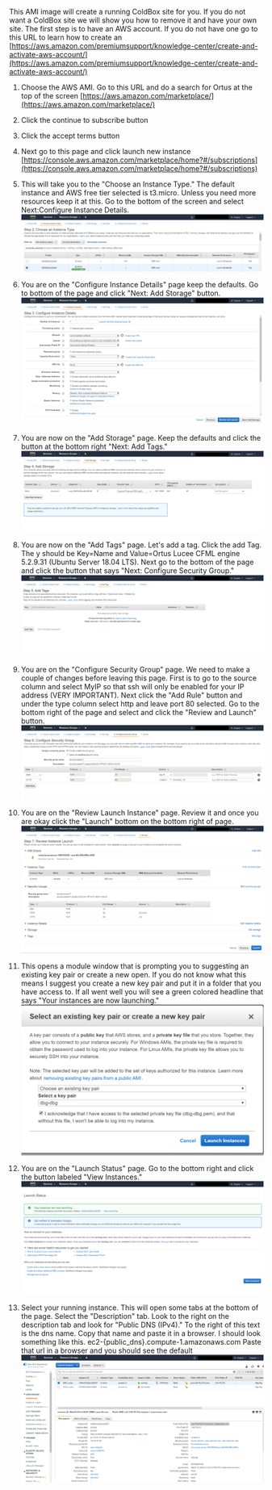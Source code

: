 This AMI image will create a running ColdBox site for you. If you do not want a ColdBox site we will show you how to remove it and have your own site. The first step is to have an AWS account. If you do not have one go to this URL to learn how to create an [https://aws.amazon.com/premiumsupport/knowledge-center/create-and-activate-aws-account/](https://aws.amazon.com/premiumsupport/knowledge-center/create-and-activate-aws-account/)
1.  Choose the AWS AMI. Go to this URL and do a search for Ortus at the top of the screen [https://aws.amazon.com/marketplace/](https://aws.amazon.com/marketplace/)
    
2.  Click the continue to subscribe button
    
3.  Click the accept terms button
    
4.  Next go to this page and click launch new instance [https://console.aws.amazon.com/marketplace/home?#/subscriptions](https://console.aws.amazon.com/marketplace/home?#/subscriptions)
    
5.  This will take you to the "Choose an Instance Type." The default instance and AWS free tier selected is t3.micro. Unless you need more resources keep it at this. Go to the bottom of the screen and select Next:Configure Instance Details.
    ![Step 2](https://raw.githubusercontent.com/murpg/murpg.github.io/master/images/step2z.png)
6.  You are on the "Configure Instance Details" page keep the defaults. Go to bottom of the page and click "Next: Add Storage" button.
    ![Step 3](https://raw.githubusercontent.com/murpg/murpg.github.io/master/images/step3.png)
7.  You are now on the "Add Storage" page. Keep the defaults and click the button at the bottom right "Next: Add Tags."
    ![Step 4](https://raw.githubusercontent.com/murpg/murpg.github.io/master/images/step4.png)
8.  You are now on the "Add Tags" page. Let's add a tag. Click the add Tag. The y should be Key=Name and Value=Ortus Lucee CFML engine 5.2.9.31 (Ubuntu Server 18.04 LTS). Next go to the bottom of the page and click the button that says "Next: Configure Security Group."
    ![Step 5](https://raw.githubusercontent.com/murpg/murpg.github.io/master/images/step5.png)  
9.  You are on the "Configure Security Group" page. We need to make a couple of changes before leaving this page. First is to go to the source column and select MyIP so that ssh will only be enabled for your IP address (VERY IMPORTANT). Next click the "Add Rule" button and under the type column select http and leave port 80 selected. Go to the bottom right of the page and select and click the "Review and Launch" button.
    ![Step 6](https://raw.githubusercontent.com/murpg/murpg.github.io/master/images/step6.png)
10.  You are on the "Review Launch Instance" page. Review it and once you are okay click the "Launch" bottom on the bottom right of page.
    ![Step 7](https://raw.githubusercontent.com/murpg/murpg.github.io/master/images/step7.png)
11.  This opens a module window that is prompting you to suggesting an existing key pair or create a new open. If you do not know what this means I suggest you create a new key pair and put it in a folder that you have access to. If all went well you will see a green colored headline that says "Your instances are now launching."
    ![Step Modal](https://raw.githubusercontent.com/murpg/murpg.github.io/master/images/step7a.png)
12.  You are on the "Launch Status" page. Go to the bottom right and click the button labeled "View Instances."
    ![Step 8](https://raw.githubusercontent.com/murpg/murpg.github.io/master/images/step8.png) 
13.  Select your running instance. This will open some tabs at the bottom of the page. Select the "Description" tab. Look to the right on the description tab and look for "Public DNS (IPv4)." To the right of this text is the dns name. Copy that name and paste it in a browser. I should look something like this. ec2-{public_dns}.compute-1.amazonaws.com Paste that url in a browser and you should see the default
    ![Step 9](https://raw.githubusercontent.com/murpg/murpg.github.io/master/images/step9.png)
